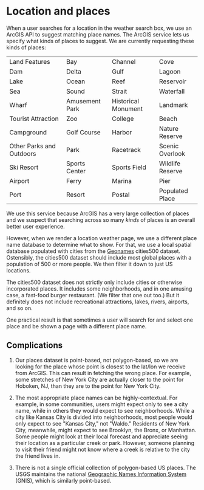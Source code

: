 # Location and places

When a user searches for a location in the weather search box, we use an ArcGIS
API to suggest matching place names. The ArcGIS service lets us specify what
kinds of places to suggest. We are currently requesting these kinds of places:

|                          |                |                     |                  |
| ------------------------ | -------------- | ------------------- | ---------------- |
| Land Features            | Bay            | Channel             | Cove             |
| Dam                      | Delta          | Gulf                | Lagoon           |
| Lake                     | Ocean          | Reef                | Reservoir        |
| Sea                      | Sound          | Strait              | Waterfall        |
| Wharf                    | Amusement Park | Historical Monument | Landmark         |
| Tourist Attraction       | Zoo            | College             | Beach            |
| Campground               | Golf Course    | Harbor              | Nature Reserve   |
| Other Parks and Outdoors | Park           | Racetrack           | Scenic Overlook  |
| Ski Resort               | Sports Center  | Sports Field        | Wildlife Reserve |
| Airport                  | Ferry          | Marina              | Pier             |
| Port                     | Resort         | Postal              | Populated Place  |

We use this service because ArcGIS has a very large collection of places and we
suspect that searching across so many _kinds_ of places is an overall better
user experience.

However, when we render a location weather page, we use a different place name
database to determine what to show. For that, we use a local spatial database
populated with cities from the [Geonames](http://www.geonames.org/) cities500 dataset. Ostensibly, the
cities500 dataset should include most global places with a population of 500 or
more people. We then filter it down to just US locations.

The cities500 dataset does not strictly only include cities or otherwise
incorporated places. It includes some neighborhoods, and in one amusing case,
a fast-food burger restaurant. (We filter that one out too.) But it definitely
does not include recreational attractions, lakes, rivers, airports, and so on.

One practical result is that sometimes a user will search for and select one
place and be shown a page with a different place name.

## Complications

1. Our places dataset is point-based, not polygon-based, so we are looking for
   the place whose point is closest to the lat/lon we receive from ArcGIS. This
   can result in fetching the wrong place. For example, some stretches of New
   York City are actually closer to the point for Hoboken, NJ, than they are to
   the point for New York City.

2. The most appropriate place names can be highly-contextual. For example, in
   some communities, users might expect only to see a city name, while in others
   they would expect to see neighborhoods. While a city like Kansas City is
   divided into neighborhoods, most people would only expect to see "Kansas
   City," not "Waldo." Residents of New York City, meanwhile, might expect to
   see Brooklyn, the Bronx, or Manhattan. Some people might look at their local
   forecast and appreciate seeing their location as a particular creek or park.
   However, someone planning to visit their friend might not know where a creek
   is relative to the city the friend lives in.

3. There is not a single official collection of polygon-based US places. The
   USGS maintains the national [Geographic Names Information System](https://www.usgs.gov/tools/geographic-names-information-system-gnis)
   (GNIS), which is similarly point-based.
